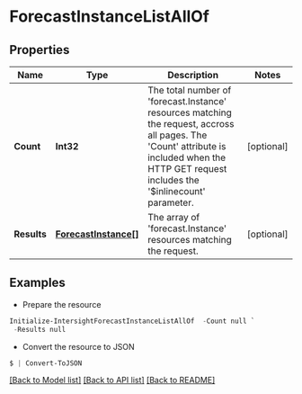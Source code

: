 # ForecastInstanceListAllOf
## Properties

Name | Type | Description | Notes
------------ | ------------- | ------------- | -------------
**Count** | **Int32** | The total number of &#39;forecast.Instance&#39; resources matching the request, accross all pages. The &#39;Count&#39; attribute is included when the HTTP GET request includes the &#39;$inlinecount&#39; parameter. | [optional] 
**Results** | [**ForecastInstance[]**](ForecastInstance.md) | The array of &#39;forecast.Instance&#39; resources matching the request. | [optional] 

## Examples

- Prepare the resource
```powershell
Initialize-IntersightForecastInstanceListAllOf  -Count null `
 -Results null
```

- Convert the resource to JSON
```powershell
$ | Convert-ToJSON
```

[[Back to Model list]](../README.md#documentation-for-models) [[Back to API list]](../README.md#documentation-for-api-endpoints) [[Back to README]](../README.md)

